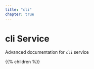 ```yaml
---
title: "cli"
chapter: true
---
```


# cli Service

Advanced documentation for `cli` service 

{{% children %}}

